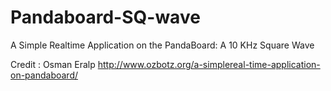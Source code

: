 Pandaboard-SQ-wave
==================

A Simple Realtime Application on the PandaBoard:  A 10 KHz Square Wave

Credit : Osman Eralp 
http://www.ozbotz.org/a-simplereal-time-application-on-pandaboard/
